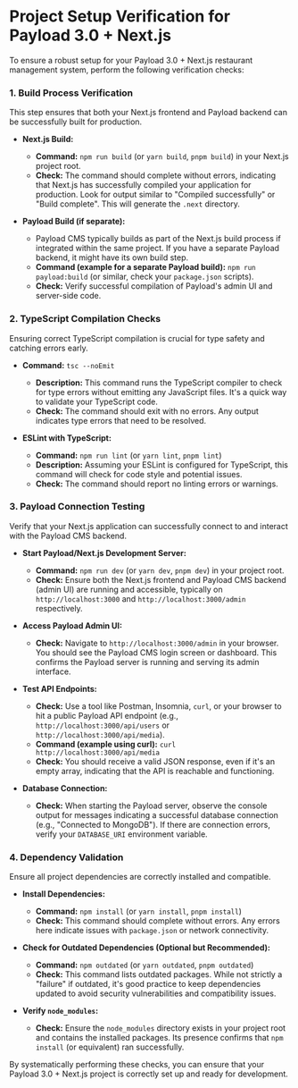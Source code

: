# Project Setup Verification for Payload 3.0 + Next.js

To ensure a robust setup for your Payload 3.0 + Next.js restaurant management system, perform the following verification checks:

### 1. Build Process Verification

This step ensures that both your Next.js frontend and Payload backend can be successfully built for production.

*   **Next.js Build:**
    *   **Command:** `npm run build` (or `yarn build`, `pnpm build`) in your Next.js project root.
    *   **Check:** The command should complete without errors, indicating that Next.js has successfully compiled your application for production. Look for output similar to "Compiled successfully" or "Build complete". This will generate the `.next` directory.

*   **Payload Build (if separate):**
    *   Payload CMS typically builds as part of the Next.js build process if integrated within the same project. If you have a separate Payload backend, it might have its own build step.
    *   **Command (example for a separate Payload build):** `npm run payload:build` (or similar, check your `package.json` scripts).
    *   **Check:** Verify successful compilation of Payload's admin UI and server-side code.

### 2. TypeScript Compilation Checks

Ensuring correct TypeScript compilation is crucial for type safety and catching errors early.

*   **Command:** `tsc --noEmit`
    *   **Description:** This command runs the TypeScript compiler to check for type errors without emitting any JavaScript files. It's a quick way to validate your TypeScript code.
    *   **Check:** The command should exit with no errors. Any output indicates type errors that need to be resolved.

*   **ESLint with TypeScript:**
    *   **Command:** `npm run lint` (or `yarn lint`, `pnpm lint`)
    *   **Description:** Assuming your ESLint is configured for TypeScript, this command will check for code style and potential issues.
    *   **Check:** The command should report no linting errors or warnings.

### 3. Payload Connection Testing

Verify that your Next.js application can successfully connect to and interact with the Payload CMS backend.

*   **Start Payload/Next.js Development Server:**
    *   **Command:** `npm run dev` (or `yarn dev`, `pnpm dev`) in your project root.
    *   **Check:** Ensure both the Next.js frontend and Payload CMS backend (admin UI) are running and accessible, typically on `http://localhost:3000` and `http://localhost:3000/admin` respectively.

*   **Access Payload Admin UI:**
    *   **Check:** Navigate to `http://localhost:3000/admin` in your browser. You should see the Payload CMS login screen or dashboard. This confirms the Payload server is running and serving its admin interface.

*   **Test API Endpoints:**
    *   **Check:** Use a tool like Postman, Insomnia, `curl`, or your browser to hit a public Payload API endpoint (e.g., `http://localhost:3000/api/users` or `http://localhost:3000/api/media`).
    *   **Command (example using curl):** `curl http://localhost:3000/api/media`
    *   **Check:** You should receive a valid JSON response, even if it's an empty array, indicating that the API is reachable and functioning.

*   **Database Connection:**
    *   **Check:** When starting the Payload server, observe the console output for messages indicating a successful database connection (e.g., "Connected to MongoDB"). If there are connection errors, verify your `DATABASE_URI` environment variable.

### 4. Dependency Validation

Ensure all project dependencies are correctly installed and compatible.

*   **Install Dependencies:**
    *   **Command:** `npm install` (or `yarn install`, `pnpm install`)
    *   **Check:** This command should complete without errors. Any errors here indicate issues with `package.json` or network connectivity.

*   **Check for Outdated Dependencies (Optional but Recommended):**
    *   **Command:** `npm outdated` (or `yarn outdated`, `pnpm outdated`)
    *   **Check:** This command lists outdated packages. While not strictly a "failure" if outdated, it's good practice to keep dependencies updated to avoid security vulnerabilities and compatibility issues.

*   **Verify `node_modules`:**
    *   **Check:** Ensure the `node_modules` directory exists in your project root and contains the installed packages. Its presence confirms that `npm install` (or equivalent) ran successfully.

By systematically performing these checks, you can ensure that your Payload 3.0 + Next.js project is correctly set up and ready for development.